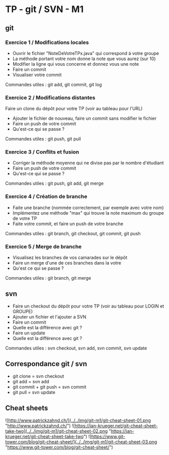 # TP - git / SVN - M1

## git

### Exercice 1 / Modifications locales

- Ouvrir le fichier "NoteDeVotreTPx.java" qui correspond à votre groupe
- La méthode portant votre nom donne la note que vous aurez (sur 10)
- Modifier la ligne qui vous concerne et donnez vous une note
- Faire un commit
- Visualiser votre commit

Commandes utiles : git add, git commit, git log

### Exercice 2 / Modifications distantes

Faire un clone du dépôt pour votre TP (voir au tableau pour l'URL)

- Ajouter le fichier de nouveau, faire un commit sans modifier le fichier
- Faire un push de votre commit
- Qu'est-ce qui se passe ?

Commandes utiles : git push, git pull

### Exercice 3 / Conflits et fusion

- Corriger la méthode moyenne qui ne divise pas par le nombre d'étudiant
- Faire un push de votre commit
- Qu'est-ce qui se passe ?

Commandes utiles : git push, git add, git merge

### Exercice 4 / Création de branche

- Faite une branche (nommée correctement, par exemple avec votre nom)
- Implémentez une méthode "max" qui trouve la note maximum du groupe de votre TP
- Faite votre commit, et faire un push de votre branche

Commandes utiles : git branch, git checkout, git commit, git push

### Exercice 5 / Merge de branche

- Visualisez les branches de vos camarades sur le dépôt
- Faire un merge d'une de ces branches dans la votre
- Qu'est ce qui se passe ?

Commandes utiles : git branch, git merge

## svn

- Faire un checkout du dépôt pour votre TP (voir au tableau pour LOGIN et GROUPE)
- Ajouter un fichier et l'ajouter a SVN
- Faire un commit
- Quelle est la différence avec git ?
- Faire un update
- Quelle est la différence avec git ?

Commandes utiles : svn checkout, svn add, svn commit, svn update

## Correspondance git / svn

- git clone = svn checkout
- git add = svn add
- git commit + git push = svn commit
- git pull = svn update

## Cheat sheets

![http://www.patrickzahnd.ch/](../../img/git-m1/git-cheat-sheet-01.png "http://www.patrickzahnd.ch/")
![https://jan-krueger.net/git-cheat-sheet-take-two](../../img/git-m1/git-cheat-sheet-02.png "https://jan-krueger.net/git-cheat-sheet-take-two")
![https://www.git-tower.com/blog/git-cheat-sheet/](../../img/git-m1/git-cheat-sheet-03.png "https://www.git-tower.com/blog/git-cheat-sheet/")
